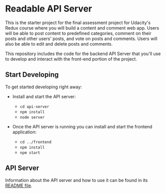# Readable API Server

This is the starter project for the final assessment project for Udacity's Redux course where you will build a content and comment web app. Users will be able to post content to predefined categories, comment on their posts and other users' posts, and vote on posts and comments. Users will also be able to edit and delete posts and comments.

This repository includes the code for the backend API Server that you'll use to develop and interact with the front-end portion of the project.

## Start Developing

To get started developing right away:

* Install and start the API server:
    - `cd api-server`
    - `npm install`
    - `node server`

* Once the API server is running you can install and start the frontend application:
    - `cd ../frontend`
    - `npm install`
    - `npm start`

## API Server

Information about the API server and how to use it can be found in its [README file](api-server/README.md).
